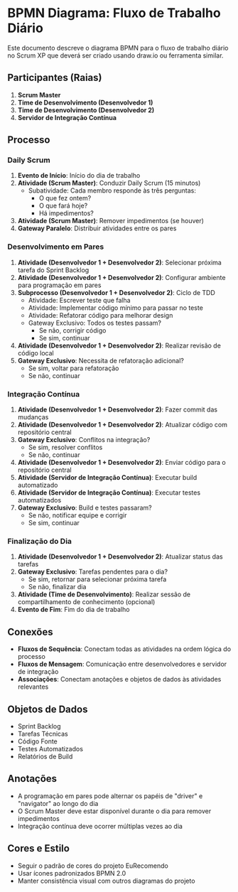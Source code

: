 # BPMN Diagrama: Fluxo de Trabalho Diário

Este documento descreve o diagrama BPMN para o fluxo de trabalho diário no Scrum XP que deverá ser criado usando draw.io ou ferramenta similar.

## Participantes (Raias)

1. **Scrum Master**
2. **Time de Desenvolvimento (Desenvolvedor 1)**
3. **Time de Desenvolvimento (Desenvolvedor 2)**
4. **Servidor de Integração Contínua**

## Processo

### Daily Scrum

1. **Evento de Início**: Início do dia de trabalho
2. **Atividade (Scrum Master)**: Conduzir Daily Scrum (15 minutos)
   - Subatividade: Cada membro responde às três perguntas:
     - O que fez ontem?
     - O que fará hoje?
     - Há impedimentos?
3. **Atividade (Scrum Master)**: Remover impedimentos (se houver)
4. **Gateway Paralelo**: Distribuir atividades entre os pares

### Desenvolvimento em Pares

1. **Atividade (Desenvolvedor 1 + Desenvolvedor 2)**: Selecionar próxima tarefa do Sprint Backlog
2. **Atividade (Desenvolvedor 1 + Desenvolvedor 2)**: Configurar ambiente para programação em pares
3. **Subprocesso (Desenvolvedor 1 + Desenvolvedor 2)**: Ciclo de TDD
   - Atividade: Escrever teste que falha
   - Atividade: Implementar código mínimo para passar no teste
   - Atividade: Refatorar código para melhorar design
   - Gateway Exclusivo: Todos os testes passam?
     - Se não, corrigir código
     - Se sim, continuar
4. **Atividade (Desenvolvedor 1 + Desenvolvedor 2)**: Realizar revisão de código local
5. **Gateway Exclusivo**: Necessita de refatoração adicional?
   - Se sim, voltar para refatoração
   - Se não, continuar

### Integração Contínua

1. **Atividade (Desenvolvedor 1 + Desenvolvedor 2)**: Fazer commit das mudanças
2. **Atividade (Desenvolvedor 1 + Desenvolvedor 2)**: Atualizar código com repositório central
3. **Gateway Exclusivo**: Conflitos na integração?
   - Se sim, resolver conflitos
   - Se não, continuar
4. **Atividade (Desenvolvedor 1 + Desenvolvedor 2)**: Enviar código para o repositório central
5. **Atividade (Servidor de Integração Contínua)**: Executar build automatizado
6. **Atividade (Servidor de Integração Contínua)**: Executar testes automatizados
7. **Gateway Exclusivo**: Build e testes passaram?
   - Se não, notificar equipe e corrigir
   - Se sim, continuar

### Finalização do Dia

1. **Atividade (Desenvolvedor 1 + Desenvolvedor 2)**: Atualizar status das tarefas
2. **Gateway Exclusivo**: Tarefas pendentes para o dia?
   - Se sim, retornar para selecionar próxima tarefa
   - Se não, finalizar dia
3. **Atividade (Time de Desenvolvimento)**: Realizar sessão de compartilhamento de conhecimento (opcional)
4. **Evento de Fim**: Fim do dia de trabalho

## Conexões

- **Fluxos de Sequência**: Conectam todas as atividades na ordem lógica do processo
- **Fluxos de Mensagem**: Comunicação entre desenvolvedores e servidor de integração
- **Associações**: Conectam anotações e objetos de dados às atividades relevantes

## Objetos de Dados

- Sprint Backlog
- Tarefas Técnicas
- Código Fonte
- Testes Automatizados
- Relatórios de Build

## Anotações

- A programação em pares pode alternar os papéis de "driver" e "navigator" ao longo do dia
- O Scrum Master deve estar disponível durante o dia para remover impedimentos
- Integração contínua deve ocorrer múltiplas vezes ao dia

## Cores e Estilo

- Seguir o padrão de cores do projeto EuRecomendo
- Usar ícones padronizados BPMN 2.0
- Manter consistência visual com outros diagramas do projeto